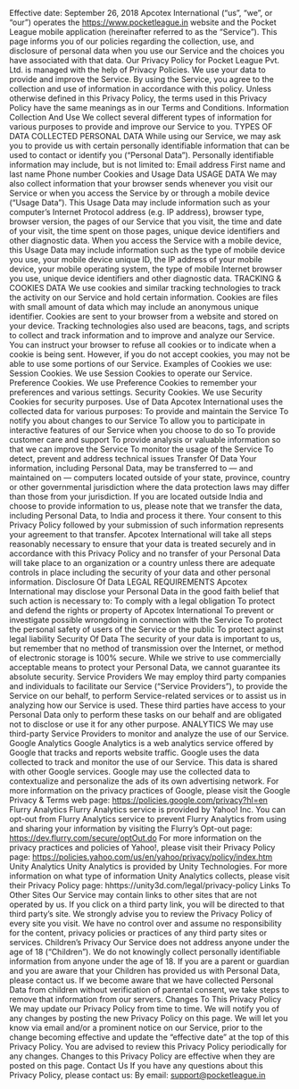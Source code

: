 Effective date: September 26, 2018 Apcotex International (“us”, “we”, or “our”) operates the https://www.pocketleague.in website and the Pocket League mobile application (hereinafter referred to as the “Service”). This page informs you of our policies regarding the collection, use, and disclosure of personal data when you use our Service and the choices you have associated with that data. Our Privacy Policy for Pocket League Pvt. Ltd. is managed with the help of Privacy Policies. We use your data to provide and improve the Service. By using the Service, you agree to the collection and use of information in accordance with this policy. Unless otherwise defined in this Privacy Policy, the terms used in this Privacy Policy have the same meanings as in our Terms and Conditions. Information Collection And Use We collect several different types of information for various purposes to provide and improve our Service to you. TYPES OF DATA COLLECTED PERSONAL DATA While using our Service, we may ask you to provide us with certain personally identifiable information that can be used to contact or identify you (“Personal Data”). Personally identifiable information may include, but is not limited to: Email address First name and last name Phone number Cookies and Usage Data USAGE DATA We may also collect information that your browser sends whenever you visit our Service or when you access the Service by or through a mobile device (“Usage Data”). This Usage Data may include information such as your computer’s Internet Protocol address (e.g. IP address), browser type, browser version, the pages of our Service that you visit, the time and date of your visit, the time spent on those pages, unique device identifiers and other diagnostic data. When you access the Service with a mobile device, this Usage Data may include information such as the type of mobile device you use, your mobile device unique ID, the IP address of your mobile device, your mobile operating system, the type of mobile Internet browser you use, unique device identifiers and other diagnostic data. TRACKING & COOKIES DATA We use cookies and similar tracking technologies to track the activity on our Service and hold certain information. Cookies are files with small amount of data which may include an anonymous unique identifier. Cookies are sent to your browser from a website and stored on your device. Tracking technologies also used are beacons, tags, and scripts to collect and track information and to improve and analyze our Service. You can instruct your browser to refuse all cookies or to indicate when a cookie is being sent. However, if you do not accept cookies, you may not be able to use some portions of our Service. Examples of Cookies we use: Session Cookies. We use Session Cookies to operate our Service. Preference Cookies. We use Preference Cookies to remember your preferences and various settings. Security Cookies. We use Security Cookies for security purposes. Use of Data Apcotex International uses the collected data for various purposes: To provide and maintain the Service To notify you about changes to our Service To allow you to participate in interactive features of our Service when you choose to do so To provide customer care and support To provide analysis or valuable information so that we can improve the Service To monitor the usage of the Service To detect, prevent and address technical issues Transfer Of Data Your information, including Personal Data, may be transferred to — and maintained on — computers located outside of your state, province, country or other governmental jurisdiction where the data protection laws may differ than those from your jurisdiction. If you are located outside India and choose to provide information to us, please note that we transfer the data, including Personal Data, to India and process it there. Your consent to this Privacy Policy followed by your submission of such information represents your agreement to that transfer. Apcotex International will take all steps reasonably necessary to ensure that your data is treated securely and in accordance with this Privacy Policy and no transfer of your Personal Data will take place to an organization or a country unless there are adequate controls in place including the security of your data and other personal information. Disclosure Of Data LEGAL REQUIREMENTS Apcotex International may disclose your Personal Data in the good faith belief that such action is necessary to: To comply with a legal obligation To protect and defend the rights or property of Apcotex International To prevent or investigate possible wrongdoing in connection with the Service To protect the personal safety of users of the Service or the public To protect against legal liability Security Of Data The security of your data is important to us, but remember that no method of transmission over the Internet, or method of electronic storage is 100% secure. While we strive to use commercially acceptable means to protect your Personal Data, we cannot guarantee its absolute security. Service Providers We may employ third party companies and individuals to facilitate our Service (“Service Providers”), to provide the Service on our behalf, to perform Service-related services or to assist us in analyzing how our Service is used. These third parties have access to your Personal Data only to perform these tasks on our behalf and are obligated not to disclose or use it for any other purpose. ANALYTICS We may use third-party Service Providers to monitor and analyze the use of our Service. Google Analytics Google Analytics is a web analytics service offered by Google that tracks and reports website traffic. Google uses the data collected to track and monitor the use of our Service. This data is shared with other Google services. Google may use the collected data to contextualize and personalize the ads of its own advertising network. For more information on the privacy practices of Google, please visit the Google Privacy & Terms web page: https://policies.google.com/privacy?hl=en Flurry Analytics Flurry Analytics service is provided by Yahoo! Inc. You can opt-out from Flurry Analytics service to prevent Flurry Analytics from using and sharing your information by visiting the Flurry’s Opt-out page: https://dev.flurry.com/secure/optOut.do For more information on the privacy practices and policies of Yahoo!, please visit their Privacy Policy page: https://policies.yahoo.com/us/en/yahoo/privacy/policy/index.htm Unity Analytics Unity Analytics is provided by Unity Technologies. For more information on what type of information Unity Analytics collects, please visit their Privacy Policy page: hhttps://unity3d.com/legal/privacy-policy Links To Other Sites Our Service may contain links to other sites that are not operated by us. If you click on a third party link, you will be directed to that third party’s site. We strongly advise you to review the Privacy Policy of every site you visit. We have no control over and assume no responsibility for the content, privacy policies or practices of any third party sites or services. Children’s Privacy Our Service does not address anyone under the age of 18 (“Children”). We do not knowingly collect personally identifiable information from anyone under the age of 18. If you are a parent or guardian and you are aware that your Children has provided us with Personal Data, please contact us. If we become aware that we have collected Personal Data from children without verification of parental consent, we take steps to remove that information from our servers. Changes To This Privacy Policy We may update our Privacy Policy from time to time. We will notify you of any changes by posting the new Privacy Policy on this page. We will let you know via email and/or a prominent notice on our Service, prior to the change becoming effective and update the “effective date” at the top of this Privacy Policy. You are advised to review this Privacy Policy periodically for any changes. Changes to this Privacy Policy are effective when they are posted on this page. Contact Us If you have any questions about this Privacy Policy, please contact us: By email: support@pocketleague.in

